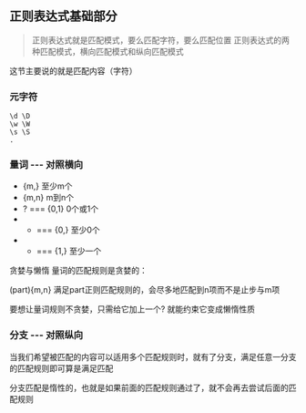 ## 正则表达式基础部分


> 正则表达式就是匹配模式，要么匹配字符，要么匹配位置
> 正则表达式的两种匹配模式，横向匹配模式和纵向匹配模式

这节主要说的就是匹配内容（字符）

### 元字符

```
\d \D
\w \W
\s \S
.
```

### 量词 --- 对照横向

- {m,} 至少m个
- {m,n} m到n个
- ? === {0,1} 0个或1个
- * === {0,} 至少0个
- + === {1,} 至少一个

贪婪与懒惰 量词的匹配规则是贪婪的：

(part){m,n} 满足part正则匹配规则的，会尽多地匹配到n项而不是止步与m项

要想让量词规则不贪婪，只需给它加上一个? 就能约束它变成懒惰性质

### 分支 --- 对照纵向

当我们希望被匹配的内容可以适用多个匹配规则时，就有了分支，满足任意一分支的匹配规则即可算是满足匹配

分支匹配是惰性的，也就是如果前面的匹配规则通过了，就不会再去尝试后面的匹配规则

